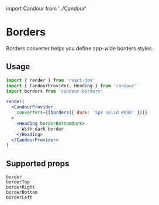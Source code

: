 import Candour from '../Candour'

# Borders

Borders converter helps you define app-wide borders styles.

## Usage

```jsx sandbox
import { render } from 'react-dom'
import { CandourProvider, Heading } from 'candour'
import borders from 'candour-borders'

render(
  <CandourProvider
    converters={[borders({ dark: '5px solid #000' })]}
  >
    <Heading borderBottomDark>
      With dark border
    </Heading>
  </CandourProvider>
)
```

## Supported props

```
border
borderTop
borderRight
borderBottom
borderLeft
```
